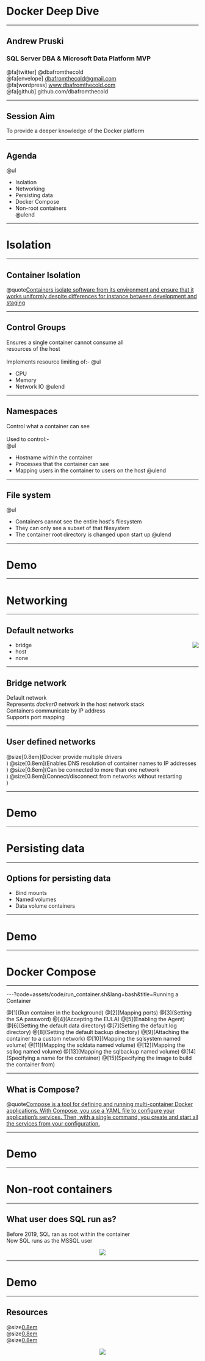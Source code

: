 # Docker Deep Dive

---

## Andrew Pruski

### SQL Server DBA & Microsoft Data Platform MVP

@fa[twitter] @dbafromthecold <br>
@fa[envelope] dbafromthecold@gmail.com <br>
@fa[wordpress] www.dbafromthecold.com <br>
@fa[github] github.com/dbafromthecold

---

## Session Aim

To provide a deeper knowledge of the Docker platform

---

## Agenda

@ul
- Isolation<br>
- Networking<br>
- Persisting data<br>
- Docker Compose<br>
- Non-root containers<br>
@ulend

---

# Isolation

---

## Container Isolation

@quote[Containers isolate software from its environment and ensure that it works uniformly despite differences for instance between development and staging](https://www.docker.com/resources/what-container)

---

## Control Groups

Ensures a single container cannot consume all<br>
resources of the host<br>
<br>
Implements resource limiting of:-
@ul
- CPU
- Memory
- Network IO
@ulend

---

## Namespaces

Control what a container can see<br>
<br>
Used to control:-<br>
@ul
- Hostname within the container
- Processes that the container can see
- Mapping users in the container to users on the host
@ulend

---

## File system

@ul
- Containers cannot see the entire host's filesystem<br>
- They can only see a subset of that filesystem<br>
- The container root directory is changed upon start up
@ulend

---

# Demo

---

# Networking

---

## Default networks

<img src="assets/images/docker_default_networks.png" style="float: right"/>

- bridge<br>
- host<br>
- none<br>

---

## Bridge network

Default network<br>
Represents _docker0_ network in the host network stack<br>
Containers communicate by IP address<br>
Supports port mapping 

---

## User defined networks

@size[0.8em](Docker provide multiple drivers<br>)
@size[0.8em](Enables DNS resolution of container names to IP addresses<br>)
@size[0.8em](Can be connected to more than one network<br>)
@size[0.8em](Connect/disconnect from networks without restarting<br>)

---

# Demo

---

# Persisting data

---

## Options for persisting data

- Bind mounts<br>
- Named volumes<br>
- Data volume containers<br>

---

# Demo

---

# Docker Compose

---

---?code=assets/code/run_container.sh&lang=bash&title=Running a Container

@[1](Run container in the background)
@[2](Mapping ports)
@[3](Setting the SA password)
@[4](Accepting the EULA)
@[5](Enabling the Agent)
@[6](Setting the default data directory)
@[7](Setting the default log directory)
@[8](Setting the default backup directory)
@[9](Attaching the container to a custom network)
@[10](Mapping the sqlsystem named volume)
@[11](Mapping the sqldata named volume)
@[12](Mapping the sqllog named volume)
@[13](Mapping the sqlbackup named volume)
@[14](Specifying a name for the container)
@[15](Specifying the image to build the container from)


---

## What is Compose?

@quote[Compose is a tool for defining and running multi-container Docker applications. With Compose, you use a YAML file to configure your application’s services. Then, with a single command, you create and start all the services from your configuration.](docs.docker.com/compose)

---

# Demo

---

# Non-root containers

---

## What user does SQL run as?

Before 2019, SQL ran as root within the container<br>
Now SQL runs as the MSSQL user<br>

<p align="center">
<img src="assets/images/sql_nonroot_container.png" />
</p>

---

# Demo

---

## Resources

@size[0.8em](https://tinyurl.com/yyz8fe9x/DockerDeepDive)<br>
@size[0.8em](http://tinyurl.com/y3x29t3j/summary-of-my-container-series/)<br>
@size[0.8em](https://github.com/dbafromthecold/SqlServerAndContainersGuide)

<p align="center">
<img src="assets/images/dockerdeepdive_qr_code.png" />
</p>

